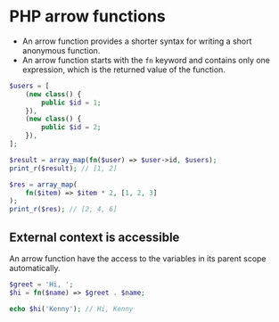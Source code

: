 # PHP arrow functions

- An arrow function provides a shorter syntax for writing a short anonymous function.
- An arrow function starts with the `fn` keyword and contains only one expression, which is the returned value of the function.

```php
$users = [
    (new class() {
        public $id = 1;
    }),
    (new class() {
        public $id = 2;
    }),
];

$result = array_map(fn($user) => $user->id, $users);
print_r($result); // [1, 2]
```
```php
$res = array_map(
    fn($item) => $item * 2, [1, 2, 3]    
);
print_r($res); // [2, 4, 6]
```

## External context is accessible

An arrow function have the access to the variables in its parent scope automatically.

```php
$greet = 'Hi, ';
$hi = fn($name) => $greet . $name;

echo $hi('Kenny'); // Hi, Kenny
```
